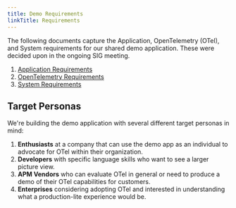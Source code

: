 ```yaml
---
title: Demo Requirements
linkTitle: Requirements
---
```


The following documents capture the Application, OpenTelemetry (OTel), and
System requirements for our shared demo application. These were decided upon in
the ongoing SIG meeting.

1. [Application Requirements](application/)
2. [OpenTelemetry Requirements](opentelemetry/)
3. [System Requirements](system/)

## Target Personas

We're building the demo application with several different target personas in
mind:

1. **Enthusiasts** at a company that can use the demo app as an individual to
   advocate for OTel within their organization.
2. **Developers** with specific language skills who want to see a larger picture
   view.
3. **APM Vendors** who can evaluate OTel in general or need to produce a demo of
   their OTel capabilities for customers.
4. **Enterprises** considering adopting OTel and interested in understanding
   what a production-lite experience would be.
